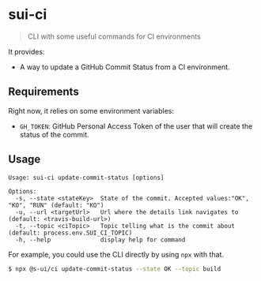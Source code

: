 # sui-ci

> CLI with some useful commands for CI environments

It provides:
* A way to update a GitHub Commit Status from a CI environment.

## Requirements

Right now, it relies on some environment variables:
* `GH_TOKEN`: GitHub Personal Access Token of the user that will create the status of the commit.

## Usage

```
Usage: sui-ci update-commit-status [options]

Options:
  -s, --state <stateKey>  State of the commit. Accepted values:"OK", "KO", "RUN" (default: "KO")
  -u, --url <targetUrl>   Url where the details link navigates to (default: <travis-build-url>)
  -t, --topic <ciTopic>   Topic telling what is the commit about (default: process.env.SUI_CI_TOPIC)
  -h, --help              display help for command
```

For example, you could use the CLI directly by using `npx` with that.

```sh
$ npx @s-ui/ci update-commit-status --state OK --topic build 
```